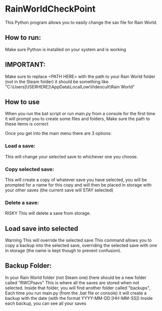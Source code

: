# RainWorldCheckPoint
This Python program allows you to easily change the sav file for Rain World.
</br>
## How to run:
  Make sure Python is installed on your system and is working
</br>

## IMPORTANT:
  Make sure to replace \<PATH HERE\> with the path to your Rain World folder (not in the Steam folder) it should be 
    something like "C:\Users\[USERHERE]\AppData\LocalLow\Videocult\Rain World"


## How to use

When you run the bat script or run main.py from a console for the first time it will prompt you to create some files and folders, Make sure the path to these items is correct
  
  Once you get into the main menu there are 3 options:
  
  ### Load a save:
  This will change your selected save to whichever one you choose.
  <br>

  ### Copy selected save:
  This will create a copy of whatever save you have selected, you will be prompted for a name for 
  this copy and will then be placed in storage with your other saves (the current save will STAY selected)
  <br>

  ### Delete a save:
  RISKY This will delete a save from storage.
  <br>

  ## Load save into selected
  Warning This will override the selected save
  This command allows you to copy a backup into the selected save, overriding the selected save with one in storage (the name is kept though to prevent confusion).
  <br>

## Backup Folder:
  In your Rain World folder (not Steam one) there should be a new folder called "RWCPsavs" This is where all the saves are stored when not selected. Inside that folder, you
     will find another folder called "backups", Each time you run main.py (from the .bat file or console) it will create a backup with the date (with the format YYYY-MM-DD [HH-MM-SS]) 
    Inside each backup, you can see all your saves
